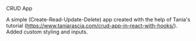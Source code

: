 CRUD App

A simple (Create-Read-Update-Delete) app created with the help of Tania's tutorial (https://www.taniarascia.com/crud-app-in-react-with-hooks/). <br />
Added custom styling and inputs.
